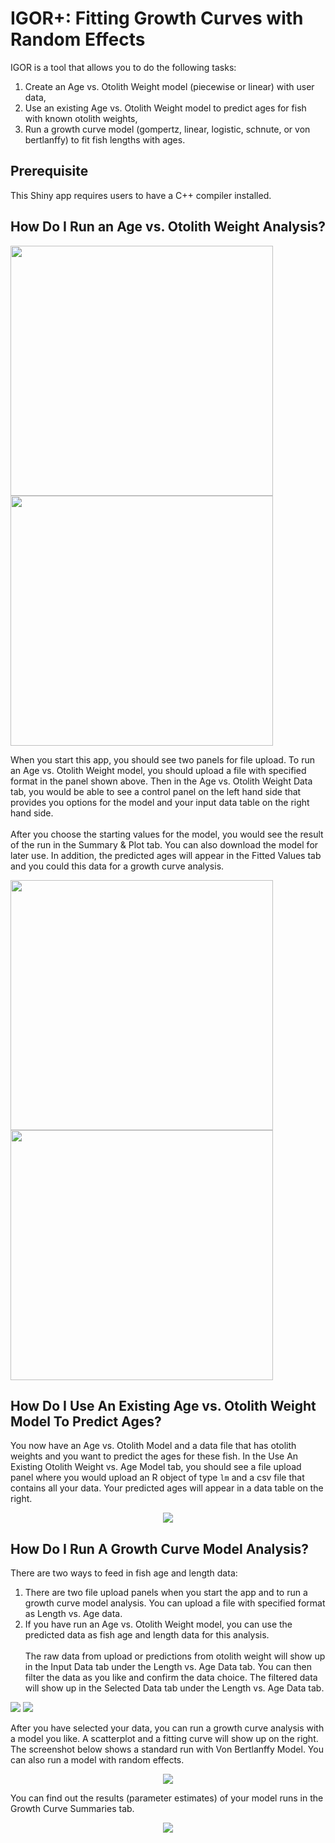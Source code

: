 # IGOR+: Fitting Growth Curves with Random Effects

IGOR is a tool that allows you to do the following tasks:
1. Create an Age vs. Otolith Weight model (piecewise or linear) with user data,
2. Use an existing Age vs. Otolith Weight model to predict ages for fish with known otolith weights,
3. Run a growth curve model (gompertz, linear, logistic, schnute, or von bertlanffy) to fit fish lengths with ages.

## Prerequisite

This Shiny app requires users to have a C++ compiler installed.

## How Do I Run an Age vs. Otolith Weight Analysis?
<p float = "left">
  <img src = "imgs/1.png" width = "420" height = "400" />
  <img src = "imgs/2.png" width = "420" height = "400" /> 
</p>
When you start this app, you should see two panels for file upload. To run an Age vs. Otolith Weight model, you should upload a file with specified format in the panel shown above. Then in the Age vs. Otolith Weight Data tab, you would be able to see a control panel on the left hand side that provides you options for the model and your input data table on the right hand side.
<br></br>
After you choose the starting values for the model, you would see the result of the run in the Summary & Plot tab. You can also download the model for later use. In addition, the predicted ages will appear in the Fitted Values tab and you could this data for a growth curve analysis.
<p float = "left">
  <img src = "imgs/3.png" width = "420" height = "400" />
  <img src = "imgs/4.png" width = "420" height = "400" /> 
</p>

## How Do I Use An Existing Age vs. Otolith Weight Model To Predict Ages?

You now have an Age vs. Otolith Model and a data file that has otolith weights and you want to predict the ages for these fish. In the Use An Existing Otolith Weight vs. Age Model tab, you should see a file upload panel where you would upload an R object of type `lm` and a csv file that contains all your data. Your predicted ages will appear in a data table on the right.
<p align = "center">
  <img src = "imgs/5.png" />
</p>

## How Do I Run A Growth Curve Model Analysis?

There are two ways to feed in fish age and length data: 
1. There are two file upload panels when you start the app and to run a growth curve model analysis. You can upload a file with specified format as Length vs. Age data.
2. If you have run an Age vs. Otolith Weight model, you can use the predicted data as fish age and length data for this analysis.
<br></br>
The raw data from upload or predictions from otolith weight will show up in the Input Data tab under the Length vs. Age Data tab. You can then filter the data as you like and confirm the data choice. The filtered data will show up in the Selected Data tab under the Length vs. Age Data tab.
<p float="left">
  <img src = "imgs/6.png" />
  <img src = "imgs/7.png" /> 
</p>
After you have selected your data, you can run a growth curve analysis with a model you like. A scatterplot and a fitting curve will show up on the right. The screenshot below shows a standard run with Von Bertlanffy Model. You can also run a model with random effects.
<p align = "center">
  <img src = "imgs/8.png" />
</p>
You can find out the results (parameter estimates) of your model runs in the Growth Curve Summaries tab.
<p align = "center">
  <img src = "imgs/9.png" />
</p>
